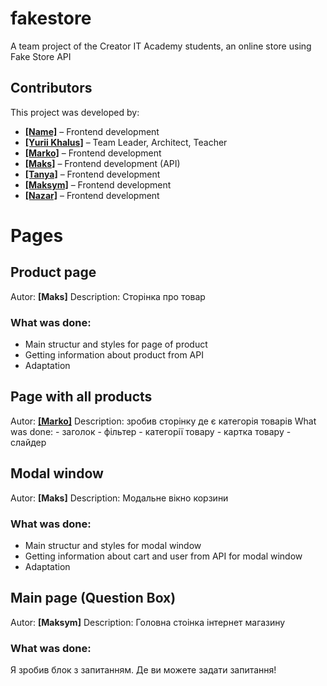 # fakestore
A team project of the Creator IT Academy students, an online store using Fake Store API

## Contributors
This project was developed by:
- [**[Name]**](https://github.com/username1) – Frontend development  
- [**[Yurii Khalus]**](https://github.com/YuraKhalus) – Team Leader, Architect, Teacher
- [**[Marko]**](https://github.com/MarcelloTar) – Frontend development  
- [**[Maks]**](https://github.com/BONBINOVNCH) – Frontend development (API)  
- [**[Tanya]**](https://github.com/TanzerCIJI) – Frontend development  
- [**[Maksym]**](https://github.com/MaksimKopis) – Frontend development 
- [**[Nazar]**](https://github.com/nether1203) – Frontend development 


# Pages

## Product page 
Autor: **[Maks]**
Description: Сторінка про товар
### What was done:
- Main structur and styles for page of product
- Getting information about product from API
- Adaptation



## Page with all products
Autor: [**[Marko]**](https://github.com/MarcelloTar) Description: зробив сторінку де є категорія товарів 
What was done:
    - заголок
    - фільтер
    - категорії товару
    - картка товару
    - слайдер

## Modal window
Autor: **[Maks]**
Description: Модальне вікно корзини
### What was done:
- Main structur and styles for modal window
- Getting information about cart and user from API for modal window
- Adaptation


## Main page (Question Box)
Autor: **[Maksym]**
Description: Головна стоінка інтернет магазину
### What was done:
Я зробив блок з запитанням. Де ви можете задати запитання!


